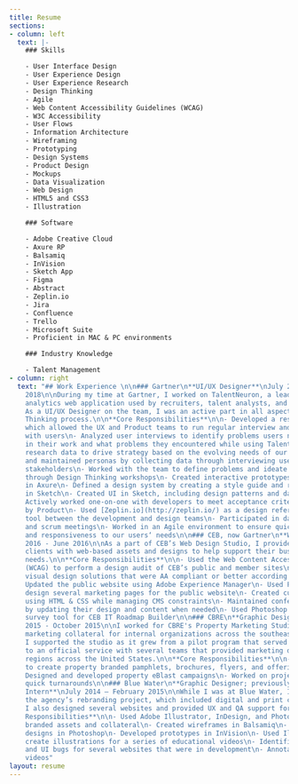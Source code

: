 ```yaml
---
title: Resume
sections:
- column: left
  text: |-
    ### Skills

    - User Interface Design
    - User Experience Design
    - User Experience Research
    - Design Thinking
    - Agile
    - Web Content Accessibility Guidelines (WCAG)
    - W3C Accessibility
    - User Flows
    - Information Architecture
    - Wireframing
    - Prototyping
    - Design Systems
    - Product Design
    - Mockups
    - Data Visualization
    - Web Design
    - HTML5 and CSS3
    - Illustration

    ### Software

    - Adobe Creative Cloud
    - Axure RP
    - Balsamiq
    - InVision
    - Sketch App
    - Figma
    - Abstract
    - Zeplin.io
    - Jira
    - Confluence
    - Trello
    - Microsoft Suite
    - Proficient in MAC & PC environments

    ### Industry Knowledge

    - Talent Management
- column: right
  text: "## Work Experience \n\n### Gartner\n**UI/UX Designer**\nJuly 2016 - August
    2018\n\nDuring my time at Gartner, I worked on TalentNeuron, a leading talent
    analytics web application used by recruiters, talent analysts, and other HR professionals.
    As a UI/UX Designer on the team, I was an active part in all aspects of the Design
    Thinking process.\n\n**Core Responsibilities**\n\n- Developed a research process,
    which allowed the UX and Product teams to run regular interview and testing cycles
    with users\n- Analyzed user interviews to identify problems users needed to solve
    in their work and what problems they encountered while using TalentNeuron\n- Used
    research data to drive strategy based on the evolving needs of our users\n- Developed
    and maintained personas by collecting data through interviewing users and key
    stakeholders\n- Worked with the team to define problems and ideate on solutions
    through Design Thinking workshops\n- Created interactive prototypes and wireframes
    in Axure\n- Defined a design system by creating a style guide and reusable components
    in Sketch\n- Created UI in Sketch, including design patterns and data visualizations\n-
    Actively worked one-on-one with developers to meet acceptance criteria defined
    by Product\n- Used [Zeplin.io](http://zeplin.io/) as a design reference and communication
    tool between the development and design teams\n- Participated in daily stand-up
    and scrum meetings\n- Worked in an Agile environment to ensure quick delivery
    and responsiveness to our users‘ needs\n\n### CEB, now Gartner\n**Web Design Contractor**\nApril
    2016 - June 2016\n\nAs a part of CEB’s Web Design Studio, I provided internal
    clients with web-based assets and designs to help support their business’ particular
    needs.\n\n**Core Responsibilities**\n\n- Used the Web Content Accessibility Guidelines
    (WCAG) to perform a design audit of CEB’s public and member sites\n- Created on-brand
    visual design solutions that were AA compliant or better according to WCAG\n-
    Updated the public website using Adobe Experience Manager\n- Used Photoshop to
    design several marketing pages for the public website\n- Created custom sites
    using HTML & CSS while managing CMS constraints\n- Maintained conference microsites
    by updating their design and content when needed\n- Used Photoshop to design a
    survey tool for CEB IT Roadmap Builder\n\n### CBRE\n**Graphic Design Contractor**\nJune
    2015 - October 2015\n\nI worked for CBRE's Property Marketing Studio to create
    marketing collateral for internal organizations across the southeastern region.
    I supported the studio as it grew from a pilot program that served only the southeast
    to an official service with several teams that provided marketing design for multiple
    regions across the United States.\n\n**Core Responsibilities**\n\n- Used InDesign
    to create property branded pamphlets, brochures, flyers, and offering memorandums\n-
    Designed and developed property eBlast campaigns\n- Worked on projects that required
    quick turnarounds\n\n### Blue Water\n**Graphic Designer; previously Graphic Design
    Intern**\nJuly 2014 – February 2015\n\nWhile I was at Blue Water, I worked on
    the agency’s rebranding project, which included digital and print collateral products.
    I also designed several websites and provided UX and QA support for our team.\n\n**Core
    Responsibilities**\n\n- Used Adobe Illustrator, InDesign, and Photoshop to create
    branded assets and collateral\n- Created wireframes in Balsamiq\n- Created web
    designs in Photoshop\n- Developed prototypes in InVision\n- Used Illustrator to
    create illustrations for a series of educational videos\n- Identified usability
    and UI bugs for several websites that were in development\n- Annotated user testing
    videos"
layout: resume
---
```


